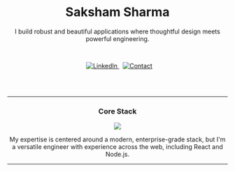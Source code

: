 
<h1 align="center">Saksham Sharma</h1>

<p align="center">
  I build robust and beautiful applications where thoughtful design meets powerful engineering.
</p>

<br/>

<p align="center">
<!--   <a href="[YOUR PORTFOLIO URL]" target="_blank">
    <img src="https://img.shields.io/badge/Portfolio-000000?style=for-the-badge&logo=Vercel&logoColor=white" alt="Portfolio"/>
  </a> -->
   
  <a href="[[YOUR LINKEDIN URL]](https://www.linkedin.com/in/saksham-sharma-36b03125a/)" target="_blank">
    <img src="https://img.shields.io/badge/LinkedIn-0077B5?style=for-the-badge&logo=linkedin&logoColor=white" alt="LinkedIn"/>
  </a>
   
  <a href="mailto:sakshams982@gmail.com">
    <img src="https://img.shields.io/badge/Contact-D14836?style=for-the-badge&logo=gmail&logoColor=white" alt="Contact"/>
  </a>
</p>

<br/>
<br/>

---

<h3 align="center">Core Stack</h3>

<p align="center">
  <a href="https://skillicons.dev">
    <!-- NOTE: Fewer, more impactful icons. This is your "T-Shape". -->
    <img src="https://skillicons.dev/icons?i=angular,django,typescript,python,postgres,sass,git" />
  </a>
</p>

<p align="center">
  My expertise is centered around a modern, enterprise-grade stack, but I'm a versatile engineer with experience across the web, including React and Node.js.
</p>

---

<br/>
<br/>
